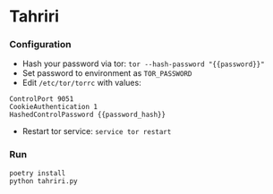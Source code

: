 # Tahriri
### Configuration
- Hash your password via tor: `tor --hash-password "{{password}}"`
- Set password to environment as `TOR_PASSWORD`
- Edit ```/etc/tor/torrc``` with values:
```
ControlPort 9051
CookieAuthentication 1
HashedControlPassword {{password_hash}}
```
- Restart tor service: `service tor restart`
### Run
```
poetry install
python tahriri.py
```
